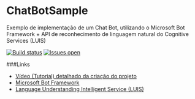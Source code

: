# ChatBotSample
Exemplo de implementação de um Chat Bot, utilizando o Microsoft Bot Framework + API de reconhecimento de linguagem natural do Cognitive Services (LUIS)

[![Build status](https://ci.appveyor.com/api/projects/status/6y2olpvjsknn1k3m?svg=true)](https://ci.appveyor.com/project/andreluizsecco/chatbotsample)
[![Issues open](https://img.shields.io/github/issues-raw/andreluizsecco/chatbotsample.svg)](https://github.com/andreluizsecco/ChatBotSample/issues)

###Links
* [Vídeo (Tutorial) detalhado da criação do projeto](https://www.youtube.com/watch?v=L-0vBW6dVSY)
* [Microsoft Bot Framework](https://dev.botframework.com)
* [Language Understanding Intelligent Service (LUIS)](https://www.luis.ai)
